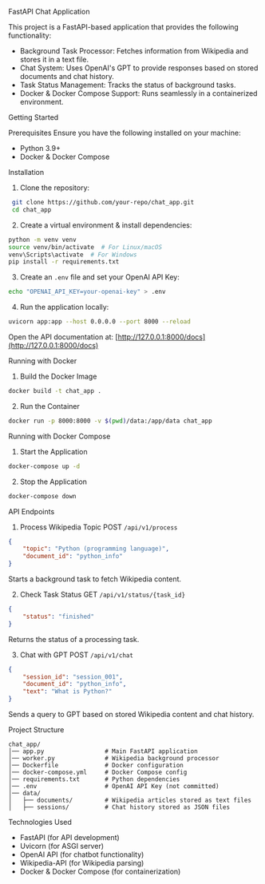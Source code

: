 FastAPI Chat Application

This project is a FastAPI-based application that provides the following functionality:
- Background Task Processor: Fetches information from Wikipedia and stores it in a text file.
- Chat System: Uses OpenAI's GPT to provide responses based on stored documents and chat history.
- Task Status Management: Tracks the status of background tasks.
- Docker & Docker Compose Support: Runs seamlessly in a containerized environment.

Getting Started

Prerequisites
Ensure you have the following installed on your machine:
- Python 3.9+
- Docker & Docker Compose

Installation
1. Clone the repository:
```bash
 git clone https://github.com/your-repo/chat_app.git
 cd chat_app
```

2. Create a virtual environment & install dependencies:
```bash
python -m venv venv
source venv/bin/activate  # For Linux/macOS
venv\Scripts\activate  # For Windows
pip install -r requirements.txt
```

3. Create an `.env` file and set your OpenAI API Key:
```bash
echo "OPENAI_API_KEY=your-openai-key" > .env
```

4. Run the application locally:
```bash
uvicorn app:app --host 0.0.0.0 --port 8000 --reload
```

Open the API documentation at: [http://127.0.0.1:8000/docs](http://127.0.0.1:8000/docs)

Running with Docker

1. Build the Docker Image
```bash
docker build -t chat_app .
```

2. Run the Container
```bash
docker run -p 8000:8000 -v $(pwd)/data:/app/data chat_app
```

Running with Docker Compose

1. Start the Application
```bash
docker-compose up -d
```

2. Stop the Application
```bash
docker-compose down
```

API Endpoints

1. Process Wikipedia Topic
POST `/api/v1/process`
```json
{
    "topic": "Python (programming language)",
    "document_id": "python_info"
}
```
Starts a background task to fetch Wikipedia content.

2. Check Task Status
GET `/api/v1/status/{task_id}`
```json
{
    "status": "finished"
}
```
Returns the status of a processing task.

3. Chat with GPT
POST `/api/v1/chat`
```json
{
    "session_id": "session_001",
    "document_id": "python_info",
    "text": "What is Python?"
}
```
Sends a query to GPT based on stored Wikipedia content and chat history.

Project Structure
```
chat_app/
│── app.py                 # Main FastAPI application
│── worker.py              # Wikipedia background processor
│── Dockerfile             # Docker configuration
│── docker-compose.yml     # Docker Compose config
│── requirements.txt       # Python dependencies
│── .env                   # OpenAI API Key (not committed)
│── data/
│   ├── documents/         # Wikipedia articles stored as text files
│   ├── sessions/          # Chat history stored as JSON files
```

Technologies Used
- FastAPI (for API development)
- Uvicorn (for ASGI server)
- OpenAI API (for chatbot functionality)
- Wikipedia-API (for Wikipedia parsing)
- Docker & Docker Compose (for containerization)
 
